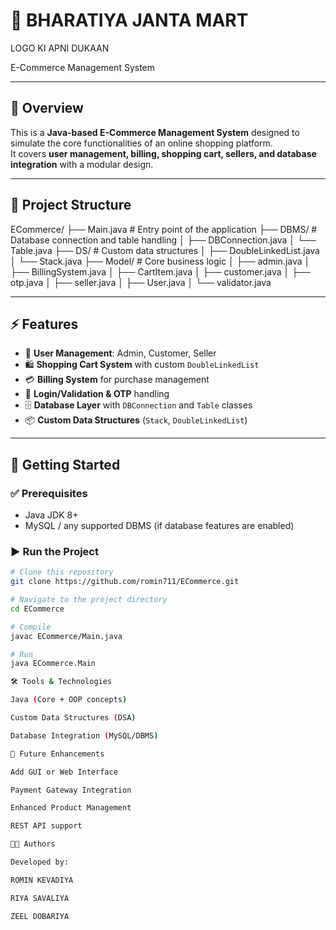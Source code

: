 # 🛒 BHARATIYA JANTA MART  
LOGO KI APNI DUKAAN

E-Commerce Management System  

---

## 📌 Overview  
This is a **Java-based E-Commerce Management System** designed to simulate the core functionalities of an online shopping platform.  
It covers **user management, billing, shopping cart, sellers, and database integration** with a modular design.  

---

## 📂 Project Structure  
ECommerce/
├── Main.java # Entry point of the application
├── DBMS/ # Database connection and table handling
│ ├── DBConnection.java
│ └── Table.java
├── DS/ # Custom data structures
│ ├── DoubleLinkedList.java
│ └── Stack.java
├── Model/ # Core business logic
│ ├── admin.java
│ ├── BillingSystem.java
│ ├── CartItem.java
│ ├── customer.java
│ ├── otp.java
│ ├── seller.java
│ ├── User.java
│ └── validator.java

---

## ⚡ Features  
- 👤 **User Management**: Admin, Customer, Seller  
- 🛍 **Shopping Cart System** with custom `DoubleLinkedList`  
- 💳 **Billing System** for purchase management  
- 🔑 **Login/Validation & OTP** handling  
- 🗄 **Database Layer** with `DBConnection` and `Table` classes  
- 📦 **Custom Data Structures** (`Stack`, `DoubleLinkedList`)  

---

## 🚀 Getting Started  

### ✅ Prerequisites  
- Java JDK 8+  
- MySQL / any supported DBMS (if database features are enabled)  

### ▶️ Run the Project  
```bash
# Clone this repository
git clone https://github.com/romin711/ECommerce.git

# Navigate to the project directory
cd ECommerce

# Compile
javac ECommerce/Main.java

# Run
java ECommerce.Main

🛠 Tools & Technologies

Java (Core + OOP concepts)

Custom Data Structures (DSA)

Database Integration (MySQL/DBMS)

📜 Future Enhancements

Add GUI or Web Interface

Payment Gateway Integration

Enhanced Product Management

REST API support

👨‍💻 Authors

Developed by:

ROMIN KEVADIYA

RIYA SAVALIYA

ZEEL DOBARIYA

